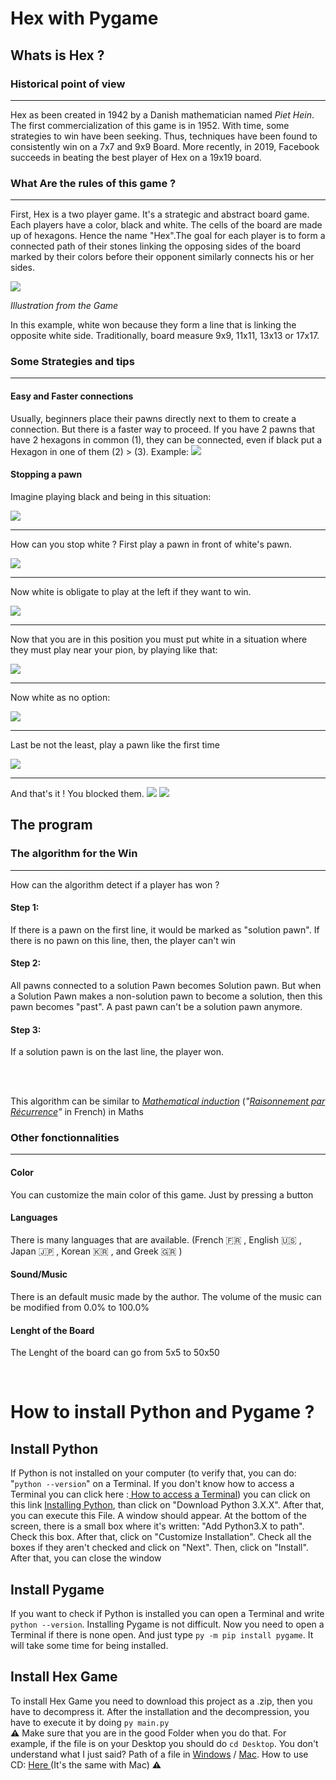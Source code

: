 # Hex with Pygame
## Whats is Hex ?
### Historical point of view
-----
Hex as been created in 1942 by a Danish mathematician named _Piet Hein_. The first commercialization of this game is in 1952. With time, some strategies to win have been seeking. Thus, techniques have been found to consistently win on a 7x7 and 9x9 Board. More recently, in 2019, Facebook succeeds in beating the best player of Hex on a 19x19 board.
### What Are the rules of this game ?
---
First, Hex is a two player game. It's a strategic and abstract board game. Each players have a color, black and white. The cells of the board are made up of hexagons. Hence the name "Hex".The goal for each player is to form a connected path of their stones linking the opposing sides of the board marked by their colors before their opponent similarly connects his or her sides.

<img src="Icon/Image.png"/>

_Illustration from the Game_

In this example, white won because they form a line that is linking the opposite white side. Traditionally, board measure 9x9, 11x11, 13x13 or 17x17. 

### Some Strategies and tips
---
#### **Easy and Faster connections**
Usually, beginners place their pawns directly next to them to create a connection. But there is a faster way to proceed. If you have 2 pawns that have 2 hexagons in common (1), they can be connected, even if black put a Hexagon in one of them (2) > (3). Example:
<img src="Icon/Image2.png"/>

#### **Stopping a pawn**

Imagine playing black and being in this situation:

<img src="Icon/Image3.png"/>

---

How can you stop white ?
First play a pawn in front of white's pawn.

<img src="Icon/Image4.png"/>

---

Now white is obligate to play at the left if they want to win.

<img src="Icon/Image5.png"/>

----
Now that you are in this position you must put white in a situation where they must play near your pion, by playing like that:

<img src="Icon/Image6.png"/>

---
Now white as no option:

<img src="Icon/Image7.png"/>

---
Last be not the least, play a pawn like the first time

<img src="Icon/Image8.png"/>

---
And that's it ! You blocked them.
<img src="Icon/Image9.png"/>
<img src="Icon/Image10.png"/>

## The program
### The algorithm for the Win
---
How can the algorithm detect if a player has won ?

#### **Step 1:**
If there is a pawn on the first line, it would be marked as "solution pawn".
If there is no pawn on this line, then, the player can't win

#### **Step 2:**
All pawns connected to a solution Pawn becomes Solution pawn. But when a Solution Pawn makes a non-solution pawn to become a solution, then this pawn becomes "past". A past pawn can't be a solution pawn anymore.

#### **Step 3:**
If a solution pawn is on the last line, the player won.

</br>
</br>

This  algorithm can be similar to <a href="https://en.wikipedia.org/wiki/Mathematical_induction">_Mathematical induction_</a> (_"<a href="https://en.wikipedia.org/wiki/Mathematical_induction">Raisonnement par Récurrence</a>"_ in French) in Maths

### Other fonctionnalities
---
#### **Color**
You can customize the main color of this game. Just by pressing a button
#### **Languages**
There is many languages that are available. (French 🇫🇷 , English 🇺🇸 , Japan 🇯🇵 , Korean 🇰🇷 , and Greek 🇬🇷 )
#### **Sound/Music**
There is an default music made by the author. The volume of the music can be modified from 0.0% to 100.0%
#### **Lenght of the Board**
The Lenght of the board can go from 5x5 to 50x50

<br/>

# How to install Python and Pygame ?

## Install Python 
If Python is not installed on your computer (to verify that, you can do: "```python --version```" on a Terminal. If you don't know how to access a Terminal you can click here :<a href="https://www.ionos.com/help/email/troubleshooting-mail-basicmail-business/access-the-command-prompt-or-terminal/"> How to access a Terminal</a>) you can click on this link <a href="https://www.python.org/downloads/">Installing Python</a>, than click on "Download Python 3.X.X". After that, you can execute this File. A window should appear. At the bottom of the screen, there is a small box where it's written: "Add Python3.X to path". Check this box. After that, click on "Customize Installation". Check all the boxes if they aren't checked and click on "Next". Then, click on "Install". After that, you can close the window

## Install Pygame
If you want to check if Python is installed you can open a Terminal and write ```python --version```. Installing Pygame is not difficult. Now you need to open a Terminal if there is none open. And just type ```py -m pip install pygame```. It will take some time for being installed.

## Install Hex Game
To install Hex Game you need to download this project as a .zip, then you have to decompress it. After the installation and the decompression, you have to execute it by doing ```py main.py``` </br>
**⚠️** Make sure that you are in the good Folder when you do that. For example, if the file is on your Desktop you should do ```cd Desktop```. You don't understand what I just said? Path of a file in <a href="https://www.sony.com/electronics/support/articles/00015251">Windows</a> / <a href="https://www.switchingtomac.com/tutorials/osx/5-ways-to-reveal-the-path-of-a-file-on-macos/">Mac</a>. How to use CD: <a href="https://www.techwalla.com/articles/how-to-use-quotcdquot-command-in-command-prompt-window"> Here </a>(It's the same with Mac) **⚠️**
